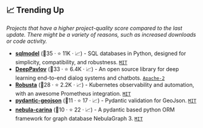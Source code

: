 ## 📈 Trending Up

_Projects that have a higher project-quality score compared to the last update. There might be a variety of reasons, such as increased downloads or code activity._

- <b><a href="https://github.com/tiangolo/sqlmodel">sqlmodel</a></b> (🥇35 ·  ⭐ 11K · 📈) - SQL databases in Python, designed for simplicity, compatibility, and robustness. <code><a href="http://bit.ly/34MBwT8">MIT</a></code>
- <b><a href="https://github.com/deeppavlov/DeepPavlov">DeepPavlov</a></b> (🥉33 ·  ⭐ 6.4K · 📈) - An open source library for deep learning end-to-end dialog systems and chatbots. <code><a href="http://bit.ly/3nYMfla">Apache-2</a></code>
- <b><a href="https://github.com/robusta-dev/robusta">Robusta</a></b> (🥇28 ·  ⭐ 2.2K · 📈) - Kubernetes observability and automation, with an awesome Prometheus integration. <code><a href="http://bit.ly/34MBwT8">MIT</a></code>
- <b><a href="https://github.com/gb-libs/pydantic-geojson">pydantic-geojson</a></b> (🥉11 ·  ⭐ 17 · 📈) - Pydantic validation for GeoJson. <code><a href="http://bit.ly/34MBwT8">MIT</a></code>
- <b><a href="https://github.com/nebula-contrib/nebula-carina">nebula-carina</a></b> (🥇10 ·  ⭐ 22 · 📈) - A pydantic based python ORM framework for graph database NebulaGraph 3. <code><a href="http://bit.ly/34MBwT8">MIT</a></code>


